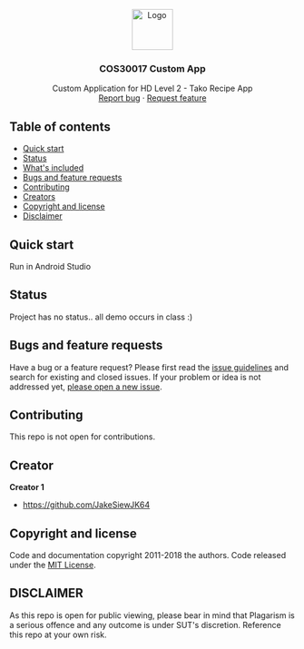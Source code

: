 <p align="center">
    <img src="https://avatars.githubusercontent.com/u/47139291?s=120&v=4" alt="Logo" width=72 height=72>
  <h3 align="center">COS30017 Custom App</h3>
  <p align="center">
    Custom Application for HD Level 2 - Tako Recipe App
    <br>
    <a href="https://github.com/JakeSiewJK64/kotlin-projects/issues/new?template=bug.md">Report bug</a>
    ·
    <a href="https://github.com/JakeSiewJK64/kotlin-projects/issues/new?template=feature.md&labels=feature">Request feature</a>
  </p>
</p>


## Table of contents

- [Quick start](#quick-start)
- [Status](#status)
- [What's included](#whats-included)
- [Bugs and feature requests](#bugs-and-feature-requests)
- [Contributing](#contributing)
- [Creators](#creators)
- [Copyright and license](#copyright-and-license)
- [Disclaimer](#DISCLAIMER)


## Quick start

Run in Android Studio

## Status

Project has no status.. all demo occurs in class :)

## Bugs and feature requests

Have a bug or a feature request? Please first read the [issue guidelines](https://reponame/blob/master/CONTRIBUTING.md) and search for existing and closed issues. If your problem or idea is not addressed yet, [please open a new issue](https://reponame/issues/new).

## Contributing

This repo is not open for contributions.

## Creator

**Creator 1**

- <https://github.com/JakeSiewJK64>

## Copyright and license

Code and documentation copyright 2011-2018 the authors. Code released under the [MIT License](https://reponame/blob/master/LICENSE).

## DISCLAIMER
As this repo is open for public viewing, please bear in mind that Plagarism is a serious offence and any outcome is under SUT's discretion. Reference this repo at your own risk. 




